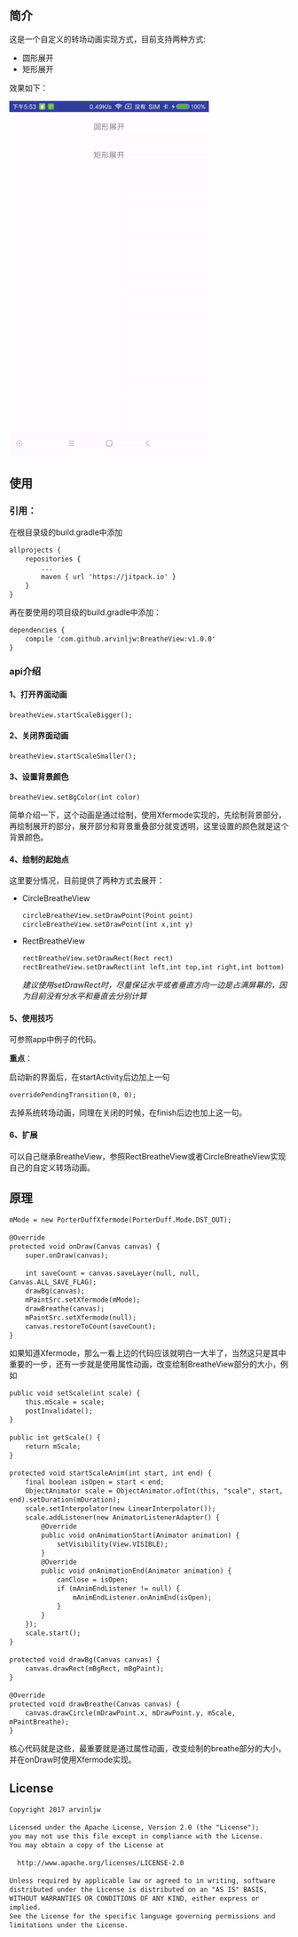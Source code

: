 ## 简介

这是一个自定义的转场动画实现方式，目前支持两种方式:

* 圆形展开
* 矩形展开

效果如下：

![](gif/bv_sample.gif)

## 使用

### 引用：

在根目录级的build.gradle中添加

```
allprojects {
	repositories {
		...
		maven { url 'https://jitpack.io' }
	}
}
```

再在要使用的项目级的build.gradle中添加：

```
dependencies {
	compile 'com.github.arvinljw:BreatheView:v1.0.0'
}
```

### api介绍

#### 1、打开界面动画

```
breatheView.startScaleBigger();
```

#### 2、关闭界面动画

```
breatheView.startScaleSmaller();
```

#### 3、设置背景颜色

```
breatheView.setBgColor(int color)
```

简单介绍一下，这个动画是通过绘制，使用Xfermode实现的，先绘制背景部分，再绘制展开的部分，展开部分和背景重叠部分就变透明，这里设置的颜色就是这个背景颜色。

#### 4、绘制的起始点

这里要分情况，目前提供了两种方式去展开：

* CircleBreatheView 
	
	
	```
	circleBreatheView.setDrawPoint(Point point)
	circleBreatheView.setDrawPoint(int x,int y)
	```
	
* RectBreatheView

	```
	rectBreatheView.setDrawRect(Rect rect)
	rectBreatheView.setDrawRect(int left,int top,int right,int bottom)
	```
	
	*建议使用setDrawRect时，尽量保证水平或者垂直方向一边是占满屏幕的，因为目前没有分水平和垂直去分别计算*
	
#### 5、使用技巧

可参照app中例子的代码。

**重点**：

启动新的界面后，在startActivity后边加上一句

```
overridePendingTransition(0, 0);
```

去掉系统转场动画，同理在关闭的时候，在finish后边也加上这一句。

#### 6、扩展

可以自己继承BreatheView，参照RectBreatheView或者CircleBreatheView实现自己的自定义转场动画。

## 原理


```
mMode = new PorterDuffXfermode(PorterDuff.Mode.DST_OUT);

@Override
protected void onDraw(Canvas canvas) {
    super.onDraw(canvas);

    int saveCount = canvas.saveLayer(null, null, Canvas.ALL_SAVE_FLAG);
    drawBg(canvas);
    mPaintSrc.setXfermode(mMode);
    drawBreathe(canvas);
    mPaintSrc.setXfermode(null);
    canvas.restoreToCount(saveCount);
}
```

如果知道Xfermode，那么一看上边的代码应该就明白一大半了，当然这只是其中重要的一步，还有一步就是使用属性动画，改变绘制BreatheView部分的大小，例如

```
public void setScale(int scale) {
    this.mScale = scale;
    postInvalidate();
}

public int getScale() {
    return mScale;
}

protected void startScaleAnim(int start, int end) {
    final boolean isOpen = start < end;
    ObjectAnimator scale = ObjectAnimator.ofInt(this, "scale", start, end).setDuration(mDuration);
    scale.setInterpolator(new LinearInterpolator());
    scale.addListener(new AnimatorListenerAdapter() {
        @Override
        public void onAnimationStart(Animator animation) {
            setVisibility(View.VISIBLE);
        }
        @Override
        public void onAnimationEnd(Animator animation) {
            canClose = isOpen;
            if (mAnimEndListener != null) {
                mAnimEndListener.onAnimEnd(isOpen);
            }
        }
    });
    scale.start();
}

protected void drawBg(Canvas canvas) {
    canvas.drawRect(mBgRect, mBgPaint);
}

@Override
protected void drawBreathe(Canvas canvas) {
    canvas.drawCircle(mDrawPoint.x, mDrawPoint.y, mScale, mPaintBreathe);
}
```

核心代码就是这些，最重要就是通过属性动画，改变绘制的breathe部分的大小，并在onDraw时使用Xfermode实现。

## License

```
Copyright 2017 arvinljw

Licensed under the Apache License, Version 2.0 (the "License");
you may not use this file except in compliance with the License.
You may obtain a copy of the License at

  http://www.apache.org/licenses/LICENSE-2.0

Unless required by applicable law or agreed to in writing, software
distributed under the License is distributed on an "AS IS" BASIS,
WITHOUT WARRANTIES OR CONDITIONS OF ANY KIND, either express or implied.
See the License for the specific language governing permissions and
limitations under the License.
```


